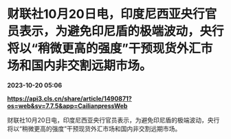 # 财联社10月20日电，印度尼西亚央行官员表示，为避免印尼盾的极端波动，央行将以“稍微更高的强度”干预现货外汇市场和国内非交割远期市场。

**2023-10-20 05:06**

**https://api3.cls.cn/share/article/1490871?os=web&sv=7.7.5&app=CailianpressWeb**

财联社10月20日电，印度尼西亚央行官员表示，为避免印尼盾的极端波动，央行将以“稍微更高的强度”干预现货外汇市场和国内非交割远期市场。